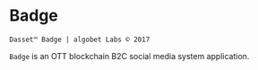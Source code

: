 # Badge
`Dasset™ Badge | algobet Labs © 2017`

`Badge` is an OTT blockchain B2C social media system application.


